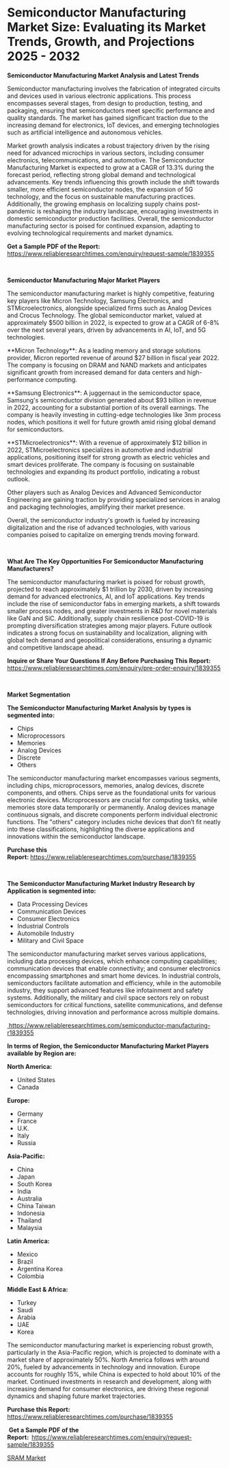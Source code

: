 <p><h1>Semiconductor Manufacturing Market Size: Evaluating its Market Trends, Growth, and Projections 2025 - 2032</h1></p><p><strong>Semiconductor Manufacturing Market Analysis and Latest Trends</strong></p>
<p><p>Semiconductor manufacturing involves the fabrication of integrated circuits and devices used in various electronic applications. This process encompasses several stages, from design to production, testing, and packaging, ensuring that semiconductors meet specific performance and quality standards. The market has gained significant traction due to the increasing demand for electronics, IoT devices, and emerging technologies such as artificial intelligence and autonomous vehicles.</p><p>Market growth analysis indicates a robust trajectory driven by the rising need for advanced microchips in various sectors, including consumer electronics, telecommunications, and automotive. The Semiconductor Manufacturing Market is expected to grow at a CAGR of 13.3% during the forecast period, reflecting strong global demand and technological advancements. Key trends influencing this growth include the shift towards smaller, more efficient semiconductor nodes, the expansion of 5G technology, and the focus on sustainable manufacturing practices. Additionally, the growing emphasis on localizing supply chains post-pandemic is reshaping the industry landscape, encouraging investments in domestic semiconductor production facilities. Overall, the semiconductor manufacturing sector is poised for continued expansion, adapting to evolving technological requirements and market dynamics.</p></p>
<p><strong>Get a Sample PDF of the Report:&nbsp;</strong> <a href="https://www.reliableresearchtimes.com/enquiry/request-sample/1839355?utm_campaign=2284&utm_medium=2&utm_source=Github&utm_content=ia&utm_term=11022025&utm_id=semiconductor-manufacturing">https://www.reliableresearchtimes.com/enquiry/request-sample/1839355</a></p>
<p>&nbsp;</p>
<p><strong>Semiconductor Manufacturing Major Market Players</strong></p>
<p><p>The semiconductor manufacturing market is highly competitive, featuring key players like Micron Technology, Samsung Electronics, and STMicroelectronics, alongside specialized firms such as Analog Devices and Crocus Technology. The global semiconductor market, valued at approximately $500 billion in 2022, is expected to grow at a CAGR of 6-8% over the next several years, driven by advancements in AI, IoT, and 5G technologies.</p><p>**Micron Technology**: As a leading memory and storage solutions provider, Micron reported revenue of around $27 billion in fiscal year 2022. The company is focusing on DRAM and NAND markets and anticipates significant growth from increased demand for data centers and high-performance computing.</p><p>**Samsung Electronics**: A juggernaut in the semiconductor space, Samsung's semiconductor division generated about $93 billion in revenue in 2022, accounting for a substantial portion of its overall earnings. The company is heavily investing in cutting-edge technologies like 3nm process nodes, which positions it well for future growth amid rising global demand for semiconductors.</p><p>**STMicroelectronics**: With a revenue of approximately $12 billion in 2022, STMicroelectronics specializes in automotive and industrial applications, positioning itself for strong growth as electric vehicles and smart devices proliferate. The company is focusing on sustainable technologies and expanding its product portfolio, indicating a robust outlook.</p><p>Other players such as Analog Devices and Advanced Semiconductor Engineering are gaining traction by providing specialized services in analog and packaging technologies, amplifying their market presence.</p><p>Overall, the semiconductor industry's growth is fueled by increasing digitalization and the rise of advanced technologies, with various companies poised to capitalize on emerging trends moving forward.</p></p>
<p>&nbsp;</p>
<p><strong>What Are The Key Opportunities For Semiconductor Manufacturing Manufacturers?</strong></p>
<p><p>The semiconductor manufacturing market is poised for robust growth, projected to reach approximately $1 trillion by 2030, driven by increasing demand for advanced electronics, AI, and IoT applications. Key trends include the rise of semiconductor fabs in emerging markets, a shift towards smaller process nodes, and greater investments in R&D for novel materials like GaN and SiC. Additionally, supply chain resilience post-COVID-19 is prompting diversification strategies among major players. Future outlook indicates a strong focus on sustainability and localization, aligning with global tech demand and geopolitical considerations, ensuring a dynamic and competitive landscape ahead.</p></p>
<p><strong>Inquire or Share Your Questions If Any Before Purchasing This Report:</strong> <a href="https://www.reliableresearchtimes.com/enquiry/pre-order-enquiry/1839355?utm_campaign=2284&utm_medium=2&utm_source=Github&utm_content=ia&utm_term=11022025&utm_id=semiconductor-manufacturing">https://www.reliableresearchtimes.com/enquiry/pre-order-enquiry/1839355</a></p>
<p>&nbsp;</p>
<p><strong>Market Segmentation</strong></p>
<p><strong>The Semiconductor Manufacturing Market Analysis by types is segmented into:</strong></p>
<p><ul><li>Chips</li><li>Microprocessors</li><li>Memories</li><li>Analog Devices</li><li>Discrete</li><li>Others</li></ul></p>
<p><p>The semiconductor manufacturing market encompasses various segments, including chips, microprocessors, memories, analog devices, discrete components, and others. Chips serve as the foundational units for various electronic devices. Microprocessors are crucial for computing tasks, while memories store data temporarily or permanently. Analog devices manage continuous signals, and discrete components perform individual electronic functions. The "others" category includes niche devices that don’t fit neatly into these classifications, highlighting the diverse applications and innovations within the semiconductor landscape.</p></p>
<p><strong>Purchase this Report:&nbsp;</strong><a href="https://www.reliableresearchtimes.com/purchase/1839355?utm_campaign=2284&utm_medium=2&utm_source=Github&utm_content=ia&utm_term=11022025&utm_id=semiconductor-manufacturing">https://www.reliableresearchtimes.com/purchase/1839355</a></p>
<p>&nbsp;</p>
<p><strong>The Semiconductor Manufacturing Market Industry Research by Application is segmented into:</strong></p>
<p><ul><li>Data Processing Devices</li><li>Communication Devices</li><li>Consumer Electronics</li><li>Industrial Controls</li><li>Automobile Industry</li><li>Military and Civil Space</li></ul></p>
<p><p>The semiconductor manufacturing market serves various applications, including data processing devices, which enhance computing capabilities; communication devices that enable connectivity; and consumer electronics encompassing smartphones and smart home devices. In industrial controls, semiconductors facilitate automation and efficiency, while in the automobile industry, they support advanced features like infotainment and safety systems. Additionally, the military and civil space sectors rely on robust semiconductors for critical functions, satellite communications, and defense technologies, driving innovation and performance across multiple domains.</p></p>
<p><a href="https://www.reliableresearchtimes.com/semiconductor-manufacturing-r1839355?utm_campaign=2284&utm_medium=2&utm_source=Github&utm_content=ia&utm_term=11022025&utm_id=semiconductor-manufacturing">&nbsp;https://www.reliableresearchtimes.com/semiconductor-manufacturing-r1839355</a></p>
<p><strong>In terms of Region, the Semiconductor Manufacturing Market Players available by Region are:</strong></p>
<p>
    <p> <strong> North America: </strong>
        <ul>
            <li>United States</li>
            <li>Canada</li>
        </ul>
        </p> 
    <p> <strong> Europe: </strong>
        <ul>
            <li>Germany</li>
            <li>France</li>
            <li>U.K.</li>
            <li>Italy</li>
            <li>Russia</li>
        </ul>
        </p> 
    <p> <strong> Asia-Pacific: </strong>
        <ul>
            <li>China</li>
            <li>Japan</li>
            <li>South Korea</li>
            <li>India</li>
            <li>Australia</li>
            <li>China Taiwan</li>
            <li>Indonesia</li>
            <li>Thailand</li>
            <li>Malaysia</li>
        </ul>
        </p> 
    <p> <strong> Latin America: </strong>
        <ul>
            <li>Mexico</li>
            <li>Brazil</li>
            <li>Argentina Korea</li>
            <li>Colombia</li>
        </ul>
        </p> 
    <p> <strong> Middle East & Africa: </strong>
        <ul>
            <li>Turkey</li>
            <li>Saudi</li>
            <li>Arabia</li>
            <li>UAE</li>
            <li>Korea</li>
        </ul>
    </p>
    </p>
<p><p>The semiconductor manufacturing market is experiencing robust growth, particularly in the Asia-Pacific region, which is projected to dominate with a market share of approximately 50%. North America follows with around 20%, fueled by advancements in technology and innovation. Europe accounts for roughly 15%, while China is expected to hold about 10% of the market. Continued investments in research and development, along with increasing demand for consumer electronics, are driving these regional dynamics and shaping future market trajectories.</p></p>
<p><strong>Purchase this Report: </strong><a href="https://www.reliableresearchtimes.com/purchase/1839355?utm_campaign=2284&utm_medium=2&utm_source=Github&utm_content=ia&utm_term=11022025&utm_id=semiconductor-manufacturing">https://www.reliableresearchtimes.com/purchase/1839355</a></p>
<p>&nbsp;<strong>Get a Sample PDF of the Report:&nbsp;&nbsp;</strong><a href="https://www.reliableresearchtimes.com/enquiry/request-sample/1839355?utm_campaign=2284&utm_medium=2&utm_source=Github&utm_content=ia&utm_term=11022025&utm_id=semiconductor-manufacturing">https://www.reliableresearchtimes.com/enquiry/request-sample/1839355</a></p>
<p><strong></strong></p>
<p><p><a href="https://github.com/ulyssacrayne00231/Market-Research-Report-List-1/blob/main/sram-market.md?utm_campaign=2284&utm_medium=2&utm_source=Github&utm_content=ia&utm_term=11022025&utm_id=semiconductor-manufacturing">SRAM Market</a></p></p>